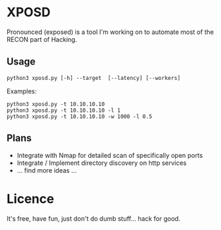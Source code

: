 # XPOSD

Pronounced (exposed) is a tool I'm working on to automate most of the RECON part of Hacking.

## Usage
```
python3 xposd.py [-h] --target  [--latency] [--workers]
```
Examples:
```
python3 xposd.py -t 10.10.10.10  
python3 xposd.py -t 10.10.10.10 -l 1
python3 xposd.py -t 10.10.10.10 -w 1000 -l 0.5
```

## Plans
- Integrate with Nmap for detailed scan of specifically open ports
- Integrate / Implement directory discovery on http services
- ... find more ideas ... 

# Licence
It's free, have fun, just don't do dumb stuff... hack for good.
